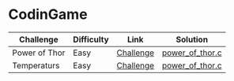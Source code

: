 # CodinGame

| Challenge     | Difficulty | Link                                                                         | Solution                                |
| ------------- | ---------- | ---------------------------------------------------------------------------- | --------------------------------------- |
| Power of Thor | Easy       | [Challenge](https://www.codingame.com/training/easy/power-of-thor-episode-1) | [power_of_thor.c](Easy/power_of_thor.c) |
| Temperaturs | Easy       | [Challenge](https://www.codingame.com/training/easy/temperatures) | [power_of_thor.c](Easy/temperatures.c) |
